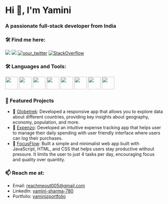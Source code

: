 <h1 align="left">Hi 👋, I'm Yamini</h1>
<h3 align="left">A passionate full-stack developer from India</h3>

### 🛠️ Find me here:

<p align="left">
  <a href="https://www.linkedin.com/in/yamini-sharma-780/" target="blank"><img src="https://img.shields.io/badge/LinkedIn-blue?style=for-the-badge&logo=linkedin" /></a>
  <a href="https://github.com/YaminiSharma780" target="blank"><img src="https://img.shields.io/badge/GitHub-%23121011.svg?logo=github&logoColor=white" /></a>
  <a href="https://twitter.com/Yamini_Sharma_" target="blank"><img src="https://img.shields.io/twitter/follow/your_twitter?logo=twitter&style=for-the-badge" alt="your_twitter" /></a>
  <a href="https://www.instagram.com/yamini.ys/#" target="blank"><img src="https://img.shields.io/badge/Instagram-E4405F?style=for-the-badge&logo=instagram&logoColor=white" alt="StackOverflow" /></a>
</p>

### 🛠️ Languages and Tools:

<p align="left">
  <img src="https://cdn.jsdelivr.net/gh/devicons/devicon/icons/react/react-original.svg" width="40" height="40"/>
  <img src="https://cdn.jsdelivr.net/gh/devicons/devicon/icons/nodejs/nodejs-original.svg" width="40" height="40"/>
  <img src="https://cdn.jsdelivr.net/gh/devicons/devicon/icons/express/express-original.svg" width="40" height="40"/>
  <img src="https://cdn.jsdelivr.net/gh/devicons/devicon/icons/mongodb/mongodb-original.svg" width="40" height="40"/>
  <img src="https://cdn.jsdelivr.net/gh/devicons/devicon/icons/mysql/mysql-original.svg" width="40" height="40"/>
  <img src="https://cdn.jsdelivr.net/gh/devicons/devicon/icons/javascript/javascript-original.svg" width="40" height="40"/>
  <img src="https://cdn.jsdelivr.net/gh/devicons/devicon/icons/html5/html5-original.svg" width="40" height="40"/>
  <img src="https://cdn.jsdelivr.net/gh/devicons/devicon/icons/css3/css3-original.svg" width="40" height="40"/>
</p>

### 🚀 Featured Projects

- 🔗 [Globetrek](https://globe-trekk.netlify.app/): Developed a responsive app that allows you to explore data about different countries, providing key insights about geography, economy, population, and more.
- 🔗 [Expenzo](https://expenzo-tracker.netlify.app/): Developed an intuitive expense tracking app that helps user to manage their daily spending with user friendly interface where users can log their purchases.
- 🔗 [FocusFlow](https://focus-floww.netlify.app/): Built a simple and minimalist web app built with JavaScript, HTML, and CSS that helps users stay productive without pressure. It limits the user to just 4 tasks per day, encouraging focus and quality over quantity.

### 📫 Reach me at:

- Email: [reachmeout005@gmail.com](mailto:reachmeout005@gmail.com)
- LinkedIn: [yamini-sharma-780](https://www.linkedin.com/in/yamini-sharma-780/)
- Portfolio: [yaminizportfolio](https://yaminizportfolio.netlify.app/)
